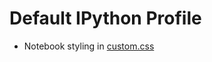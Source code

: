 Default IPython Profile
=======================

- Notebook styling in [custom.css](./static/custom/custom.css)
